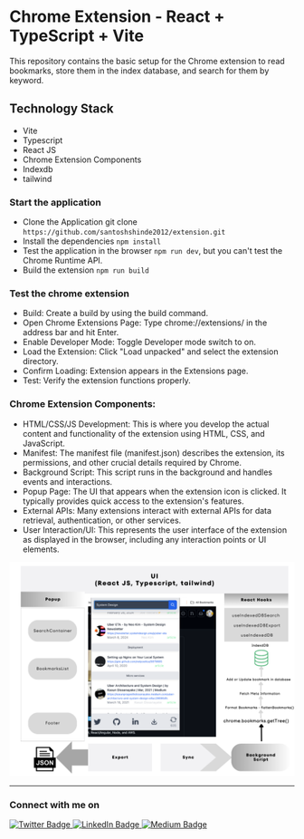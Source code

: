 # Chrome Extension - React + TypeScript + Vite

This repository contains the basic setup for the Chrome extension to read bookmarks, store them in the index database, and search for them by keyword.

## Technology Stack

- Vite
- Typescript
- React JS
- Chrome Extension Components
- Indexdb
- tailwind


### Start the application

- Clone the Application git clone `https://github.com/santoshshinde2012/extension.git`
- Install the dependencies `npm install`
- Test the application in the browser `npm run dev`, but you can't test the Chrome Runtime API.
- Build the extension `npm run build`

### Test the chrome extension

- Build:  Create a build by using the build command.
- Open Chrome Extensions Page: Type chrome://extensions/ in the address bar and hit Enter.
- Enable Developer Mode: Toggle Developer mode switch to on.
- Load the Extension: Click "Load unpacked" and select the extension directory.
- Confirm Loading: Extension appears in the Extensions page.
- Test: Verify the extension functions properly.

### Chrome Extension Components:

- HTML/CSS/JS Development: This is where you develop the actual content and functionality of the extension using HTML, CSS, and JavaScript.
- Manifest: The manifest file (manifest.json) describes the extension, its permissions, and other crucial details required by Chrome.
- Background Script: This script runs in the background and handles events and interactions.
- Popup Page: The UI that appears when the extension icon is clicked. It typically provides quick access to the extension's features.
- External APIs: Many extensions interact with external APIs for data retrieval, authentication, or other services.
- User Interaction/UI: This represents the user interface of the extension as displayed in the browser, including any interaction points or UI elements.

![Snapshot](wiki/assets/usecase.png)

<hr/>

### Connect with me on
<div id="badges">
  <a href="https://twitter.com/shindesan2012">
    <img src="https://img.shields.io/badge/shindesan2012-black?style=for-the-badge&logo=twitter&logoColor=white" alt="Twitter Badge"/>
  </a>
  <a href="https://www.linkedin.com/in/shindesantosh/">
    <img src="https://img.shields.io/badge/shindesantosh-blue?style=for-the-badge&logo=linkedin&logoColor=white" alt="LinkedIn Badge"/>
  </a>
   <a href="https://blog.santoshshinde.com/">
    <img src="https://img.shields.io/badge/Blog-black?style=for-the-badge&logo=medium&logoColor=white" alt="Medium Badge"/>
  </a>
</div>